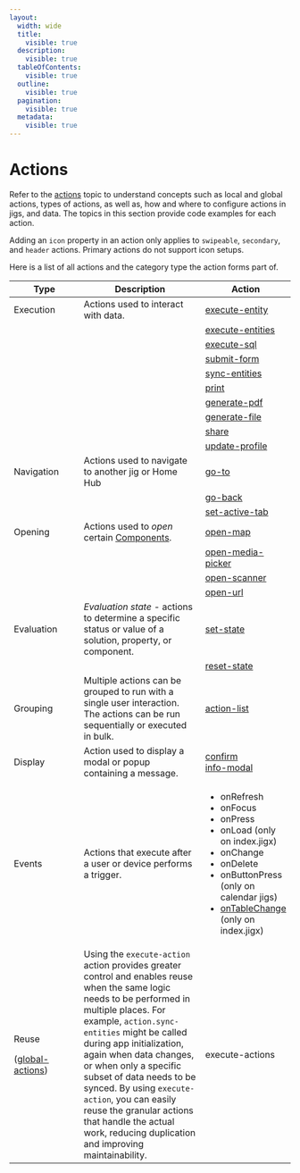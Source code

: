 ```yaml
---
layout:
  width: wide
  title:
    visible: true
  description:
    visible: true
  tableOfContents:
    visible: true
  outline:
    visible: true
  pagination:
    visible: true
  metadata:
    visible: true
---
```


# Actions

Refer to the [actions](https://docs.jigx.com/building-apps-with-jigx/ui/actions) topic to understand concepts such as local and global actions, types of actions, as well as, how and where to configure actions in jigs, and data. The topics in this section provide code examples for each action.

Adding an `icon` property in an action only applies to `swipeable`, `secondary`, and `header` actions. Primary actions do not support icon setups.

Here is a list of all actions and the category type the action forms part of.

<table><thead><tr><th width="153.4609375">Type</th><th width="338.54296875">Description</th><th>Action</th></tr></thead><tbody><tr><td>Execution</td><td>Actions used to interact with data.</td><td><a href="execute-entity.md">execute-entity</a></td></tr><tr><td></td><td></td><td><a href="execute-entities.md">execute-entities</a></td></tr><tr><td></td><td></td><td><a href="execute-sql.md">execute-sql</a></td></tr><tr><td></td><td></td><td><a href="submit-form.md">submit-form</a></td></tr><tr><td></td><td></td><td><a href="sync-entities.md">sync-entities</a></td></tr><tr><td></td><td></td><td><a href="print.md">print</a></td></tr><tr><td></td><td></td><td><a href="generate-pdf.md">generate-pdf</a></td></tr><tr><td></td><td></td><td><a href="generate-file.md">generate-file</a></td></tr><tr><td></td><td></td><td><a href="share.md">share</a></td></tr><tr><td></td><td></td><td><a href="update-profile.md">update-profile</a></td></tr><tr><td>Navigation</td><td>Actions used to navigate to another jig or Home Hub</td><td><a href="go-to.md">go-to</a></td></tr><tr><td></td><td></td><td><a href="go-back.md">go-back</a></td></tr><tr><td></td><td></td><td><a href="set-active-tab.md">set-active-tab</a></td></tr><tr><td>Opening</td><td>Actions used to <em>open</em> certain <a href="Components.md">Components</a>.</td><td><a href="open-map.md">open-map</a></td></tr><tr><td></td><td></td><td><a href="open-media-picker.md">open-media-picker</a></td></tr><tr><td></td><td></td><td><a href="open-scanner.md">open-scanner</a></td></tr><tr><td></td><td></td><td><a href="open-url.md">open-url</a></td></tr><tr><td>Evaluation</td><td><em>Evaluation state -</em> actions to determine a specific status or value of a solution, property, or component.</td><td><a href="set-state.md">set-state</a></td></tr><tr><td></td><td></td><td><a href="reset-state.md">reset-state</a></td></tr><tr><td>Grouping</td><td>Multiple actions can be grouped to run with a single user interaction. The actions can be run sequentially or executed in bulk.</td><td><a href="action-list.md">action-list</a></td></tr><tr><td>Display</td><td>Action used to display a modal or popup containing a message.</td><td><a href="confirm.md">confirm</a><br><a href="info-modal.md">info-modal</a></td></tr><tr><td>Events</td><td>Actions that execute after a user or device performs a trigger.</td><td><ul><li>onRefresh</li><li>onFocus</li><li>onPress</li><li>onLoad (only on index.jigx)</li><li>onChange</li><li>onDelete</li><li>onButtonPress (only on calendar jigs)</li><li><a href="../Events/onTableChange.md">onTableChange</a> (only on index.jigx)</li></ul></td></tr><tr><td><p>Reuse</p><p>(<a href="https://docs.jigx.com/building-apps-with-jigx/ui/actions#global-actions">global-actions</a>)</p></td><td>Using the <code>execute-action</code> action provides greater control and enables reuse when the same logic needs to be performed in multiple places. For example, <code>action.sync-entities</code> might be called during app initialization, again when data changes, or when only a specific subset of data needs to be synced. By using <code>execute-action</code>, you can easily reuse the granular actions that handle the actual work, reducing duplication and improving maintainability.</td><td>execute-actions</td></tr></tbody></table>
